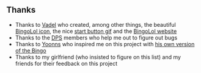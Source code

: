 ## Thanks

* Thanks to [Vadel](https://github.com/Vad3L) who created, among other things, the beautiful [BingoLol icon](https://github.com/TrOllOchamO/BingoLol/blob/main/BingoLol/resources/images/bingoLol_icon/original.png), the nice [start button gif](https://github.com/TrOllOchamO/BingoLol/blob/main/BingoLol/resources/images/play_button/en/play_hover.gif) and the [BingoLol website](https://vad3l.github.io/BingoLeagueofLegends.github.io/)
* Thanks to the [DPS](http://dps.univ-fcomte.fr/) members who help me out to figure out bugs
* Thanks to [Yoonns](https://www.youtube.com/channel/UCLlmUrkOXggKDbFFTxLusKg) who inspired me on this project with [his own version of the Bingo](https://bingobaker.com/#4f091b5f753c6f07)
* Thanks to my girlfriend (who insisted to figure on this list) and my friends for their feedback on this project
